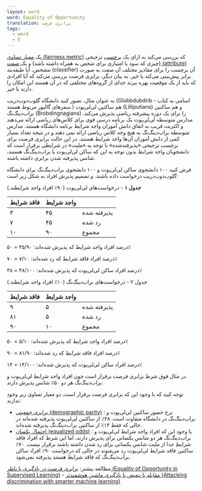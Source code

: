 ```yaml
---
layout: word
word: Equality of Opportunity
translation: برابری فرصت
tags:
  - word
  - E
---
```

یک [معیار تساوی (fairness metric)](/F/fairness_metric) که بررسی می‌کند به ازای یک [برچسب](/L/label) ترجیحی (چیزی که سود یا امتیازی برای شخص به همراه داشته باشد) و یک[ صفت (attribute)](/A/attribute) مشخص، آیا طبقه‌بند (classifier) آن برچسب را برای مقادیر مختلف آن صفت به صورت برابر پیش‌بینی می‌کند یا خیر. به بیان دیگر، برابری فرصت بررسی می‌کند که آیا افرادی که باید از یک موقعیت بهره ببرند جدای از گروه‌های مختلفی که در آن هستند این امکان را دارند یا خیر.

به عنوان مثال، تصور کنید دانشگاه گلوب‌دوب‌دریب (Glubbdubdrib - اسامی به کتاب سفرهای گالیور مربوط هستند.) هم ساکنین لی‌لی‌پوت (Lilliputians) و هم ساکنین براب‌دینگ‌نگ (Brobdingnagians) را برای یک دوره پیشرفته ریاضی پذیرش می‌کند. مدارس متوسطه لی‌لی‌پوت یک برنامه درسی قوی برای کلاس‌های ریاضی ارائه می‌دهند و اکثریت قریب به اتفاق دانش آموزان واجد شرایط برنامه دانشگاه هستند. مدارس متوسطه براب‌دینگ‌نگ به هیچ وجه کلاس ریاضی ارائه نمی دهند و در نتیجه تعداد بسیار کمی از دانش آموزان آن‌ها واجد شرایط هستند. در این حالت برابری فرصت برای برچسب ترجیحی «پذیرفته‌شده» با توجه به «ملیت» در شرایطی برقرار است که دانشجویان واجد شرایط بدون توجه به این که ساکن لی‌لی‌پوت یا براب‌دینگ‌نگ هستند، شانس پذیرفته شدن برابری داشته باشند.

فرض کنید ۱۰۰ دانشجوی ساکن لی‌لی‌پوت و ۱۰۰ دانشجوی براب‌دینگ‌نگ برای دانشگاه گلوب‌دوب‌دریب درخواست داده باشند. و تصمیم پذیرش افراد به شکل زیر است:

**جدول ۱** - درخواست‌های لی‌لی‌پوت (۹۰٪ افراد واجد شرایطند.)

| فاقد شرایط | واجد شرایط |             |
| ---------- | ---------- | ----------- |
| ۳          | ۴۵         | پذیرفته شده |
| ۷          | ۴۵         | رد شده      |
| ۱۰         | ۹۰         | مجموع       |

درصد افراد واجد شرایط که پذیرش شده‌اند: ۴۵/۹۰ = ۵۰٪

درصد افراد فاقد شرایط که رد شده‌اند: ۷/۱۰ = ۷۰٪

درصد افراد ساکن لی‌لی‌پوت که پذیرش شده‌اند: ۴۸/۱۰۰ = ۴۸٪



جدول ۲ - درخواست‌های براب‌دینگ‌نگ (۱۰٪ افراد واجد شرایطند.)

| فاقد شرایط | واجد شرایط |             |
| ---------- | ---------- | ----------- |
| ۹          | ۵          | پذیرفته شده |
| ۸۱         | ۵          | رد شده      |
| ۹۰         | ۱۰         | مجموع       |

درصد افراد واجد شرایط که پذیرش شده‌اند: ۵/۱۰ = ۵۰٪

درصد افراد فاقد شرایط که رد شده‌اند: ۸۱/۹۰ = ۹۰٪

درصد افراد ساکن لی‌لی‌پوت که پذیرش شده‌اند: ۱۴/۱۰۰ = ۱۴٪



در مثال فوق شرط برابری فرصت برقرار است چون افراد واجد شرایط لی‌لی‌پوت و براب‌دینگ‌نگ هر دو ۵۰٪ شانس پذیرش دارند.

توجه کنید که با وجود این که برابری فرصت برقرار است، دو معیار تساوی زیر وجود ندارند:

* [برابری جمعیتی (demographic parity)](/D/demographic_parity) : نرخ حضور ساکنین لی‌لی‌پوت و براب‌دینگ‌نگ در دانشگاه متفاوت است. ۴۸٪ از ساکنین لی‌لی‌پوت پذیرفته شده‌اند در حالی که فقط ۱۴٪ از ساکنین براب‌دینگ‌نگ پذیرفته شده‌اند.
* [احتمال یکسان (equalized odds)](/E/equalized_odds) : با وجود این که افراد واجد شرایط لی‌لی‌پوت و براب‌دینگ‌نگ هر دو شانس یکسانی برای پذیرش دارند، اما این شرط که افراد فاقد شرایط جدا از ملیت شانس یکسانی برای رد شدن داشته باشند برقرار نیست. ۷۰٪ ساکنین فاقد شرایط لی‌لی‌پوت رد می‌شوند در حالی که درخواست ۹۰٪ افراد ساکن براب‌دینگ‌نگ که فاقد شرایط هستند پذیرفته نمی‌شود.



مطالعه بیشتر: [برابری فرصت در یادگیری با ناظر (Equality of Opportunity in Supervised Learning)](https://arxiv.org/pdf/1610.02413.pdf) - [مقابله با تبعیض با یادگیری ماشین هوشمندتر (Attacking discrimination with smarter machine learning)](http://research.google.com/bigpicture/attacking-discrimination-in-ml/)